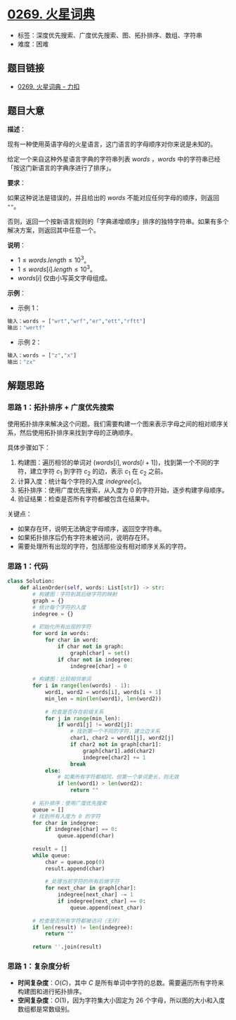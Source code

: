 # [0269. 火星词典](https://leetcode.cn/problems/alien-dictionary/)

- 标签：深度优先搜索、广度优先搜索、图、拓扑排序、数组、字符串
- 难度：困难

## 题目链接

- [0269. 火星词典 - 力扣](https://leetcode.cn/problems/alien-dictionary/)

## 题目大意

**描述**：

现有一种使用英语字母的火星语言，这门语言的字母顺序对你来说是未知的。

给定一个来自这种外星语言字典的字符串列表 $words$ ，$words$ 中的字符串已经「按这门新语言的字典序进行了排序」。

**要求**：

如果这种说法是错误的，并且给出的 $words$ 不能对应任何字母的顺序，则返回 `""`。

否则，返回一个按新语言规则的「字典递增顺序」排序的独特字符串。如果有多个解决方案，则返回其中任意一个。

**说明**：

- $1 \le words.length \le 10^{3}$。
- $1 \le words[i].length \le 10^{3}$。
- $words[i]$ 仅由小写英文字母组成。

**示例**：

- 示例 1：

```python
输入：words = ["wrt","wrf","er","ett","rftt"]
输出："wertf"
```

- 示例 2：

```python
输入：words = ["z","x"]
输出："zx"
```

## 解题思路

### 思路 1：拓扑排序 + 广度优先搜索

使用拓扑排序来解决这个问题。我们需要构建一个图来表示字母之间的相对顺序关系，然后使用拓扑排序来找到字母的正确顺序。

具体步骤如下：

1. 构建图：遍历相邻的单词对 $(words[i], words[i+1])$，找到第一个不同的字符，建立字符 $c_1$ 到字符 $c_2$ 的边，表示 $c_1$ 在 $c_2$ 之前。
2. 计算入度：统计每个字符的入度 $indegree[c]$。
3. 拓扑排序：使用广度优先搜索，从入度为 $0$ 的字符开始，逐步构建字母顺序。
4. 验证结果：检查是否所有字符都被包含在结果中。

关键点：

- 如果存在环，说明无法确定字母顺序，返回空字符串。
- 如果拓扑排序后仍有字符未被访问，说明存在环。
- 需要处理所有出现的字符，包括那些没有相对顺序关系的字符。

### 思路 1：代码

```python
class Solution:
    def alienOrder(self, words: List[str]) -> str:
        # 构建图：字符到其后继字符的映射
        graph = {}
        # 统计每个字符的入度
        indegree = {}
        
        # 初始化所有出现的字符
        for word in words:
            for char in word:
                if char not in graph:
                    graph[char] = set()
                if char not in indegree:
                    indegree[char] = 0
        
        # 构建图：比较相邻单词
        for i in range(len(words) - 1):
            word1, word2 = words[i], words[i + 1]
            min_len = min(len(word1), len(word2))
            
            # 检查是否存在前缀关系
            for j in range(min_len):
                if word1[j] != word2[j]:
                    # 找到第一个不同的字符，建立边关系
                    char1, char2 = word1[j], word2[j]
                    if char2 not in graph[char1]:
                        graph[char1].add(char2)
                        indegree[char2] += 1
                    break
            else:
                # 如果所有字符都相同，但第一个单词更长，则无效
                if len(word1) > len(word2):
                    return ""
        
        # 拓扑排序：使用广度优先搜索
        queue = []
        # 找到所有入度为 0 的字符
        for char in indegree:
            if indegree[char] == 0:
                queue.append(char)
        
        result = []
        while queue:
            char = queue.pop(0)
            result.append(char)
            
            # 处理当前字符的所有后继字符
            for next_char in graph[char]:
                indegree[next_char] -= 1
                if indegree[next_char] == 0:
                    queue.append(next_char)
        
        # 检查是否所有字符都被访问（无环）
        if len(result) != len(indegree):
            return ""
        
        return ''.join(result)
```

### 思路 1：复杂度分析

- **时间复杂度**：$O(C)$，其中 $C$ 是所有单词中字符的总数。需要遍历所有字符来构建图和进行拓扑排序。
- **空间复杂度**：$O(1)$，因为字符集大小固定为 $26$ 个字母，所以图的大小和入度数组都是常数级别。

